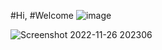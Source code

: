 #Hi,
#Welcome
![image](https://user-images.githubusercontent.com/81897979/204095215-1c55e1ae-39d0-498d-9d0a-04ccc4a9df64.png)


![Screenshot 2022-11-26 202306](https://user-images.githubusercontent.com/81897979/204095073-57ce53d7-bb58-4a88-bef3-775d98ba6040.png)
